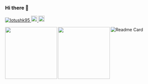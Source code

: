 ### Hi there 👋

<!--
**lotushk95/lotushk95** is a ✨ _special_ ✨ repository because its `README.md` (this file) appears on your GitHub profile.

Here are some ideas to get you started:

- 🔭 I’m currently working on ...
- 🌱 I’m currently learning ...
- 👯 I’m looking to collaborate on ...
- 🤔 I’m looking for help with ...
- 💬 Ask me about ...
- 📫 How to reach me: ...
- 😄 Pronouns: ...
- ⚡ Fun fact: ...
-->
<p align="left">
  <a href="https://github.com/lotushk95/lotushk95/">
    <img src="https://komarev.com/ghpvc/?username=lotushk95" alt="lotushk95" />
  </a>
  <a href="http://twitter.com/lotushk95">
    <img height="20" src="https://img.shields.io/twitter/follow/lotushk95?label=Twitter&logo=twitter&style=flat" />
  </a>
  <a href="https://github.com/lotushk95">
    <img height="20" src="https://img.shields.io/github/followers/lotushk95?label=follow&logo=github&style=flat" />
  </a>
</p>

<a href="https://github.com/lotushk95/github-readme-stats">
  <img align="left" height="170px" src="https://github-readme-stats.vercel.app/api?username=lotushk95&count_private=true&show_icons=true&theme=dark&title_color=3c89d6&text_color=32a88f&icon_color=3c89d6" />
</a>
<a href="https://github.com/lotushk95/github-readme-stats">
  <img align="left" height="170px "src="https://github-readme-stats.vercel.app/api/top-langs/?username=lotushk95&count_private=true&theme=dark&title_color=3c89d6&text_color=32a88f&icon_color=3c89d6&layout=compact" />
</a>

![Readme Card](https://github-readme-stats.vercel.app/api/pin/?username=lotushk95&repo=CoUniVa-JPHACKS2021)
